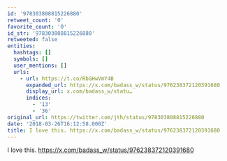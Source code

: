 ```yaml
---
id: '978303808815226880'
retweet_count: '0'
favorite_count: '0'
id_str: '978303808815226880'
retweeted: false
entities:
  hashtags: []
  symbols: []
  user_mentions: []
  urls:
    - url: https://t.co/RbGHwVmY4B
      expanded_url: https://x.com/badass_w/status/976238372120391680
      display_url: x.com/badass_w/statu…
      indices:
        - '13'
        - '36'
original_url: https://twitter.com/jth/status/978303808815226880
date: '2018-03-26T16:12:58.000Z'
title: I love this. https://x.com/badass_w/status/976238372120391680
---
```


I love this. https://x.com/badass_w/status/976238372120391680